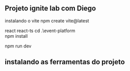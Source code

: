 ## Projeto ignite lab com Diego 

instalando o vite 
npm create vite@latest 

react 
react-ts 
cd .\event-platform\
npm install 

npm run dev 

## instalando as ferramentas do projeto 
